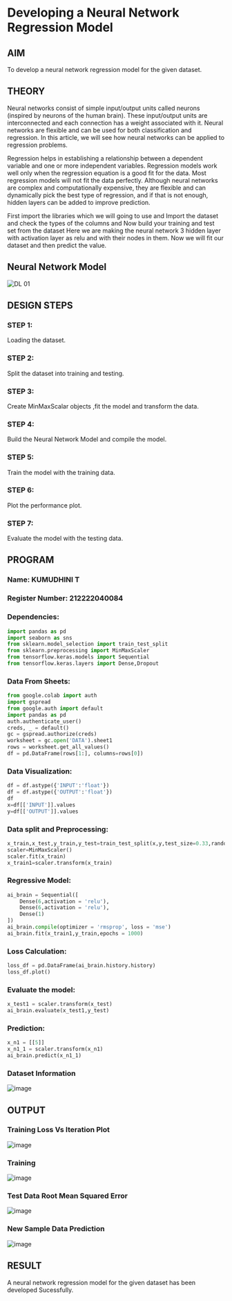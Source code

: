 # Developing a Neural Network Regression Model

## AIM

To develop a neural network regression model for the given dataset.

## THEORY

Neural networks consist of simple input/output units called neurons (inspired by neurons of the human brain). These input/output units are interconnected and each connection has a weight associated with it. Neural networks are flexible and can be used for both classification and regression. In this article, we will see how neural networks can be applied to regression problems.

Regression helps in establishing a relationship between a dependent variable and one or more independent variables. Regression models work well only when the regression equation is a good fit for the data. Most regression models will not fit the data perfectly. Although neural networks are complex and computationally expensive, they are flexible and can dynamically pick the best type of regression, and if that is not enough, hidden layers can be added to improve prediction.

First import the libraries which we will going to use and Import the dataset and check the types of the columns and Now build your training and test set from the dataset Here we are making the neural network 3 hidden layer with activation layer as relu and with their nodes in them. Now we will fit our dataset and then predict the value.

## Neural Network Model

![DL 01](https://github.com/arshatha-palanivel/basic-nn-model/assets/118682484/60a424cf-58a6-41a5-a6c4-1339f1828829)



## DESIGN STEPS

### STEP 1:

Loading the dataset.

### STEP 2:

Split the dataset into training and testing.

### STEP 3:

Create MinMaxScalar objects ,fit the model and transform the data.

### STEP 4:

Build the Neural Network Model and compile the model.

### STEP 5:

Train the model with the training data.

### STEP 6:

Plot the performance plot.

### STEP 7:

Evaluate the model with the testing data.

## PROGRAM
### Name: KUMUDHINI T
### Register Number: 212222040084
### Dependencies:
```py
import pandas as pd
import seaborn as sns
from sklearn.model_selection import train_test_split
from sklearn.preprocessing import MinMaxScaler
from tensorflow.keras.models import Sequential
from tensorflow.keras.layers import Dense,Dropout
```
### Data From Sheets:
```py
from google.colab import auth
import gspread
from google.auth import default
import pandas as pd
auth.authenticate_user()
creds, _ = default()
gc = gspread.authorize(creds)
worksheet = gc.open('DATA').sheet1
rows = worksheet.get_all_values()
df = pd.DataFrame(rows[1:], columns=rows[0])
```
### Data Visualization:
```py
df = df.astype({'INPUT':'float'})
df = df.astype({'OUTPUT':'float'})
df
x=df[['INPUT']].values
y=df[['OUTPUT']].values
```
### Data split and Preprocessing:
```py
x_train,x_test,y_train,y_test=train_test_split(x,y,test_size=0.33,random_state=33)
scaler=MinMaxScaler()
scaler.fit(x_train)
x_train1=scaler.transform(x_train)
```
### Regressive Model:
```py
ai_brain = Sequential([
    Dense(6,activation = 'relu'),
    Dense(6,activation = 'relu'),
    Dense(1)
])
ai_brain.compile(optimizer = 'rmsprop', loss = 'mse')
ai_brain.fit(x_train1,y_train,epochs = 1000)
```
### Loss Calculation:
```py
loss_df = pd.DataFrame(ai_brain.history.history)
loss_df.plot()
```
### Evaluate the model:
```py
x_test1 = scaler.transform(x_test)
ai_brain.evaluate(x_test1,y_test)
```
### Prediction:
```py
x_n1 = [[5]]
x_n1_1 = scaler.transform(x_n1)
ai_brain.predict(x_n1_1)
```
### Dataset Information
![image](https://github.com/kumudhinithangaselvan/basic-nn-model/assets/119394027/fd8c2ab9-ecc7-48ec-a6ab-199d2afc21d7)



## OUTPUT

### Training Loss Vs Iteration Plot
![image](https://github.com/kumudhinithangaselvan/basic-nn-model/assets/119394027/2dc2376f-f989-4f83-9555-0071d76296ad)


### Training
![image](https://github.com/kumudhinithangaselvan/basic-nn-model/assets/119394027/0d7a5437-036e-4317-8dcf-2ca60e8f703c)


### Test Data Root Mean Squared Error
![image](https://github.com/kumudhinithangaselvan/basic-nn-model/assets/119394027/2f2b8d55-ce58-4669-a8e9-37c63276c159)



### New Sample Data Prediction
![image](https://github.com/kumudhinithangaselvan/basic-nn-model/assets/119394027/4c11d6b4-d5e0-4285-9262-896e9b40c9a0)




## RESULT

A neural network regression model for the given dataset has been developed Sucessfully.

